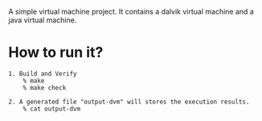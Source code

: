 A simple virtual machine project.
It contains a dalvik virtual machine and a java virtual machine.

How to run it?
=============

	1. Build and Verify
		% make
		% make check

	2. A generated file "output-dvm" will stores the execution results.
		% cat output-dvm

